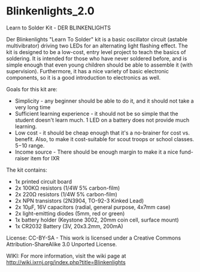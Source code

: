Blinkenlights_2.0
=================
Learn to Solder Kit - DER BLINKENLIGHTS

Der Blinkenlights "Learn To Solder" kit is a basic oscillator circuit (astable multivibrator) driving two LEDs for an alternating light flashing effect. The kit is designed to be a low-cost, entry level project to teach the basics of soldering. It is intended for those who have never soldered before, and is simple enough that even young children should be able to assemble it (with supervision). Furthermore, it has a nice variety of basic electronic components, so it is a good introduction to electronics as well.

Goals for this kit are:
* Simplicity - any beginner should be able to do it, and it should not take a very long time
* Sufficient learning experience - it should not be so simple that the student doesn't learn much. 1 LED on a battery does not provide much learning.
* Low cost - it should be cheap enough that it's a no-brainer for cost vs. benefit. Also, to make it cost-suitable for scout troops or school classes. $5-$10 range.
* Income source - There should be enough margin to make it a nice fund-raiser item for IXR

The kit contains:
* 1x printed circuit board
* 2x 100KΩ resistors (1/4W 5% carbon-film)
* 2x 220Ω resistors (1/4W 5% carbon-film)
* 2x NPN transistors (2N3904, TO-92-3 Kinked Lead)
* 2x 10μF, 16V capacitors (radial, general purpose, 4x7mm case)
* 2x light-emitting diodes (5mm, red or green)
* 1x battery holder (Keystone 3002, 20mm coin cell, surface mount)
* 1x CR2032 Battery (3V, 20x3.2mm, 200mA)

License:
CC-BY-SA - This work is licensed under a Creative Commons Attribution-ShareAlike 3.0 Unported License.

WIKI:
For more information, visit the wiki page at http://wiki.ixrnj.org/index.php?title=Blinkenlights
